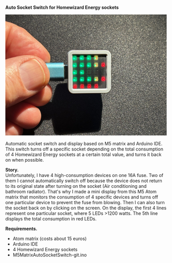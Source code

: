 <B>Auto Socket Switch for Homewizard Energy sockets</B>

![autoswitch](https://github.com/gtmans/homewizard/blob/main/autosocketswitch/M5MatrixAutoSocketSwitch.png)

Automatic socket switch and display based on M5 matrix and Arduino IDE. This switch turns off a specific socket depending on the total consumption of 4 Homewizard Energy sockets at a certain total value, and turns it back on when possible.

<B>Story.</B><BR>
Unfortunately, I have 4 high-consumption devices on one 16A fuse. Two of them I cannot automatically switch off because the device does not return to its original state after turning on the socket (Air conditioning and bathroom radiator). That's why I made a mini display from this M5 Atom matrix that monitors the consumption of 4 specific devices and turns off one particular device to prevent the fuse from blowing. Then I can also turn the socket back on by clicking on the screen. On the display, the first 4 lines represent one particular socket, where 5 LEDs >1200 watts. The 5th line displays the total consumption in red LEDs.

<B>Requirements.</B>
- Atom matrix (costs about 15 euros)
- Arduino IDE
- 4 Homewizard Energy sockets
- M5MatrixAutoSocketSwitch-git.ino
